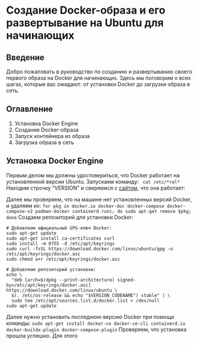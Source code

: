 # Создание Docker-образа и его развертывание на Ubuntu для начинающих
## Введение
Добро пожаловать в руководство по созданию и развертыванию своего первого образа на Docker для начинающих. Здесь мы поговорим о всех шагах, которые вас ожидают: от установки Docker до загрузки образа в сеть.
## Оглавление
1.	Установка Docker Engine
2.	Создание Docker-образа
3.	Запуск контейнера из образа
4.	Загрузка образа в сеть
## Установка Docker Engine
Первым делом мы должны удостовериться, что Docker работает на установленной версии Ubuntu. Запускаем команду:
` cat /etc/*rel*`
Находим строчку “VERSION” и сверяемся с [сайтом](https://docs.docker.com/engine/install/ubuntu/), что она работает:
 

Далее мы проверяем, что на машине нет установленных версий Docker, и удаляем их:
`for pkg in docker.io docker-doc docker-compose docker-compose-v2 podman-docker containerd runc; do sudo apt-get remove $pkg; done`
Создаем репозиторий для установки Docker:
```
# Добавляем официальный GPG-ключ Docker:
sudo apt-get update
sudo apt-get install ca-certificates curl
sudo install -m 0755 -d /etc/apt/keyrings
sudo curl -fsSL https://download.docker.com/linux/ubuntu/gpg -o /etc/apt/keyrings/docker.asc
sudo chmod a+r /etc/apt/keyrings/docker.asc

# Добавляем репозиторий установки:
echo \
  "deb [arch=$(dpkg --print-architecture) signed-by=/etc/apt/keyrings/docker.asc] https://download.docker.com/linux/ubuntu \
  $(. /etc/os-release && echo "$VERSION_CODENAME") stable" | \
  sudo tee /etc/apt/sources.list.d/docker.list > /dev/null
sudo apt-get update
```
Далее нужно установить последнюю версию Docker при помощи команды:
` sudo apt-get install docker-ce docker-ce-cli containerd.io docker-buildx-plugin docker-compose-plugin `
Проверяем, что установка прошла успешно. Для этого
